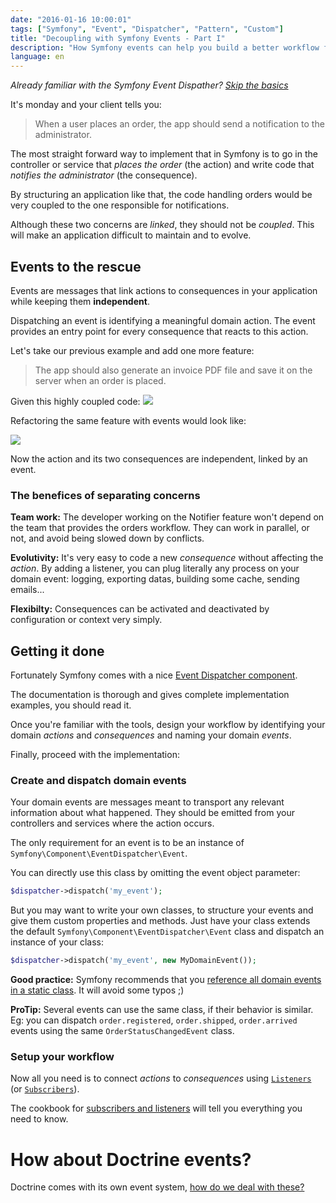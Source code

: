 ```yaml
---
date: "2016-01-16 10:00:01"
tags: ["Symfony", "Event", "Dispatcher", "Pattern", "Custom"]
title: "Decoupling with Symfony Events - Part I"
description: "How Symfony events can help you build a better workflow for your application by separating actions and consequences."
language: en
---
```


_Already familiar with the Symfony Event Dispather? [Skip the basics](../events-part-2)_

It's monday and your client tells you:

> When a user places an order, the app should send a notification to the administrator.

The most straight forward way to implement that in Symfony is to go in the controller or service that _places the order_ (the action) and write code that _notifies the administrator_ (the consequence).

By structuring an application like that, the code handling orders would be very coupled to the one responsible for notifications.

Although these two concerns are _linked_, they should not be _coupled_.
This will make an application difficult to maintain and to evolve.

## Events to the rescue

Events are messages that link actions to consequences in your application while keeping them __independent__.

Dispatching an event is identifying a meaningful domain action.
The event provides an entry point for every consequence that reacts to this action.

Let's take our previous example and add one more feature:

> The app should also generate an invoice PDF file and save it on the server when an order is placed.

Given this highly coupled code:
![](/img/article/coupled.svg)

Refactoring the same feature with events would look like:

![](/img/article/decoupled.svg)

Now the action and its two consequences are independent, linked by an event.

### The benefices of separating concerns

__Team work:__
The developer working on the Notifier feature won't depend on the team that provides the orders workflow. They can work in parallel, or not, and avoid being slowed down by conflicts.

__Evolutivity:__
It's very easy to code a new _consequence_ without affecting the _action_.
By adding a listener, you can plug literally any process on your domain event: logging, exporting datas, building some cache, sending emails...

__Flexibilty:__
Consequences can be activated and deactivated by configuration or context very simply.

## Getting it done

Fortunately Symfony comes with a nice [Event Dispatcher component](http://symfony.com/doc/current/components/event_dispatcher/introduction.html).

The documentation is thorough and gives complete implementation examples, you should read it.

Once you're familiar with the tools, design your workflow by identifying your domain _actions_ and _consequences_ and naming your domain _events_.

Finally, proceed with the implementation:

### Create and dispatch domain events

Your domain events are messages meant to transport any relevant information about what happened. They should be emitted from your controllers and services where the action occurs.

The only requirement for an event is to be an instance of `Symfony\Component\EventDispatcher\Event`.

You can directly use this class by omitting the event object parameter:

```php
$dispatcher->dispatch('my_event');
```

But you may want to write your own classes, to structure your events and give them custom properties and methods. Just have your class extends the default `Symfony\Component\EventDispatcher\Event` class and dispatch an instance of your class:

```php
$dispatcher->dispatch('my_event', new MyDomainEvent());
```

__Good practice:__ Symfony recommends that you [reference all domain events in a static class](http://symfony.com/doc/current/components/event_dispatcher/introduction.html#the-static-events-class). It will avoid some typos ;)

__ProTip:__ Several events can use the same class, if their behavior is similar. Eg: you can dispatch `order.registered`, `order.shipped`,  `order.arrived` events using the same `OrderStatusChangedEvent` class.

### Setup your workflow

Now all you need is to connect _actions_ to _consequences_ using [`Listeners`](http://symfony.com/doc/current/components/event_dispatcher/introduction.html#connecting-listeners) (or [`Subscribers`](http://symfony.com/doc/current/components/event_dispatcher/introduction.html#using-event-subscribers)).

The cookbook for [subscribers and listeners](http://symfony.com/doc/current/cookbook/event_dispatcher/event_listener.html) will tell you everything you need to know.

# How about Doctrine events?

Doctrine comes with its own event system, [how do we deal with these?](../events-part-2)
